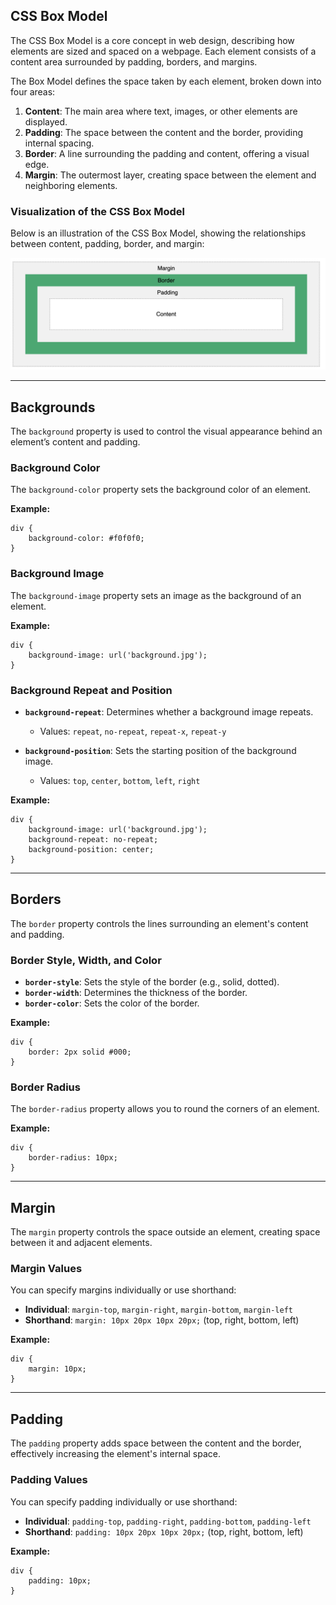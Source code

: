 
## CSS Box Model

The CSS Box Model is a core concept in web design, describing how elements are sized and spaced on a webpage. Each element consists of a content area surrounded by padding, borders, and margins.

The Box Model defines the space taken by each element, broken down into four areas:

1. **Content**: The main area where text, images, or other elements are displayed.
2. **Padding**: The space between the content and the border, providing internal spacing.
3. **Border**: A line surrounding the padding and content, offering a visual edge.
4. **Margin**: The outermost layer, creating space between the element and neighboring elements.

### Visualization of the CSS Box Model

Below is an illustration of the CSS Box Model, showing the relationships between content, padding, border, and margin:

![CSS Box Model](https://github.com/manunmathew/python/raw/main/Assets/img/BoxModel.png)

---

## Backgrounds

The `background` property is used to control the visual appearance behind an element’s content and padding.

### Background Color

The `background-color` property sets the background color of an element.

**Example:**

    div {
        background-color: #f0f0f0;
    }

### Background Image

The `background-image` property sets an image as the background of an element.

**Example:**

    div {
        background-image: url('background.jpg');
    }

### Background Repeat and Position

- **`background-repeat`**: Determines whether a background image repeats.
    - Values: `repeat`, `no-repeat`, `repeat-x`, `repeat-y`

- **`background-position`**: Sets the starting position of the background image.
    - Values: `top`, `center`, `bottom`, `left`, `right`

**Example:**

    div {
        background-image: url('background.jpg');
        background-repeat: no-repeat;
        background-position: center;
    }

---

## Borders

The `border` property controls the lines surrounding an element's content and padding.

### Border Style, Width, and Color

- **`border-style`**: Sets the style of the border (e.g., solid, dotted).
- **`border-width`**: Determines the thickness of the border.
- **`border-color`**: Sets the color of the border.

**Example:**

    div {
        border: 2px solid #000;
    }

### Border Radius

The `border-radius` property allows you to round the corners of an element.

**Example:**

    div {
        border-radius: 10px;
    }

---

## Margin

The `margin` property controls the space outside an element, creating space between it and adjacent elements.

### Margin Values

You can specify margins individually or use shorthand:

- **Individual**: `margin-top`, `margin-right`, `margin-bottom`, `margin-left`
- **Shorthand**: `margin: 10px 20px 10px 20px;` (top, right, bottom, left)

**Example:**

    div {
        margin: 10px;
    }

---

## Padding

The `padding` property adds space between the content and the border, effectively increasing the element's internal space.

### Padding Values

You can specify padding individually or use shorthand:

- **Individual**: `padding-top`, `padding-right`, `padding-bottom`, `padding-left`
- **Shorthand**: `padding: 10px 20px 10px 20px;` (top, right, bottom, left)

**Example:**

    div {
        padding: 10px;
    }


